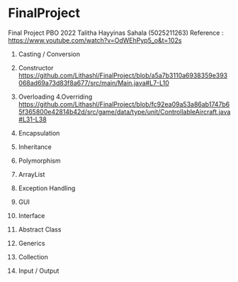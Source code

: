 # FinalProject
Final Project PBO 2022 Talitha Hayyinas Sahala (5025211263)
Reference : https://www.youtube.com/watch?v=OdWEhPyp5_o&t=102s

1. Casting / Conversion 
2. Constructor
https://github.com/Lithashl/FinalProject/blob/a5a7b3110a6938359e393068ad69a73d83f8a677/src/main/Main.java#L7-L10

3. Overloading 
4.Overriding
https://github.com/Lithashl/FinalProject/blob/fc92ea09a53a86ab1747b65f365800e42814b42d/src/game/data/type/unit/ControllableAircraft.java#L31-L38

5. Encapsulation
6. Inheritance
7. Polymorphism
8. ArrayList
9. Exception Handling
10. GUI
11. Interface
12. Abstract Class
13. Generics
14. Collection
15. Input / Output

